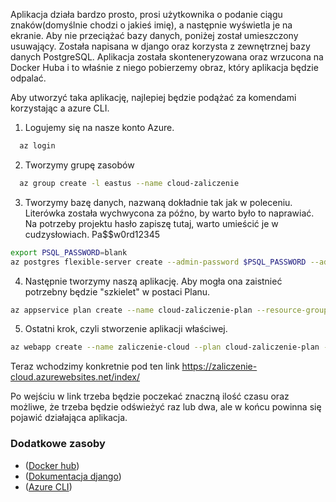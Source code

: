 Aplikacja działa bardzo prosto, prosi użytkownika o podanie ciągu znaków(domyślnie chodzi o jakieś imię), a następnie wyświetla je na ekranie. Aby nie przeciążać bazy danych, poniżej został umieszczony usuwający. Została napisana w django oraz korzysta z zewnętrznej bazy danych PostgreSQL. Aplikacja została skonteneryzowana oraz wrzucona na Docker Huba i to właśnie z niego pobierzemy obraz, który aplikacja będzie odpalać.

Aby utworzyć taka aplikację, najlepiej będzie podążać za komendami korzystając a azure CLI.

  1. Logujemy się na nasze konto Azure.

```bash
  az login
```

  2. Tworzymy grupę zasobów
```bash
  az group create -l eastus --name cloud-zaliczenie
```

  3. Tworzymy bazę danych, nazwaną dokładnie tak jak w poleceniu. Literówka została wychwycona za późno, by warto było to naprawiać. Na potrzeby projektu hasło zapiszę tutaj, warto umieścić je w cudzysłowiach. Pa$$w0rd12345
```bash
export PSQL_PASSWORD=blank
az postgres flexible-server create --admin-password $PSQL_PASSWORD --admin-user rootadmin --database-name cloud_name --location eastus --name zaliczenoe-cloud --resource-group cloud-zaliczenie --storage-size 32 --public-access all --sku-name Standard_B1ms --tier Burstable --public-access 0.0.0.0
```

  4. Następnie tworzymy naszą aplikację. Aby mogła ona zaistnieć potrzebny będzie "szkielet" w postaci Planu.
```bash
az appservice plan create --name cloud-zaliczenie-plan --resource-group cloud-zaliczenie --location eastus --is-linux
```
  
  5. Ostatni krok, czyli stworzenie aplikacji właściwej.
```bash
az webapp create --name zaliczenie-cloud --plan cloud-zaliczenie-plan --resource-group cloud-zaliczenie --deployment-container-image-name jakubjedrzejak2000/cloud-zaliczenie:latest
```
Teraz wchodzimy konkretnie pod ten link 
https://zaliczenie-cloud.azurewebsites.net/index/

Po wejściu w link trzeba będzie poczekać znaczną ilość czasu oraz możliwe, że trzeba będzie odświeżyć raz lub dwa, ale w końcu powinna się pojawić działająca aplikacja.


### Dodatkowe zasoby

- ([Docker hub](https://hub.docker.com/repository/docker/jakubjedrzejak2000/cloud-zaliczenie))
- ([Dokumentacja django](https://docs.djangoproject.com/en/4.0/))
- ([Azure CLI](https://docs.microsoft.com/pl-pl/cli/azure/reference-index?view=azure-cli-latest))


